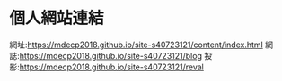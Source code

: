 # 個人網站連結

網址:https://mdecp2018.github.io/site-s40723121/content/index.html
網誌:https://mdecp2018.github.io/site-s40723121/blog
投影:https://mdecp2018.github.io/site-s40723121/reval

